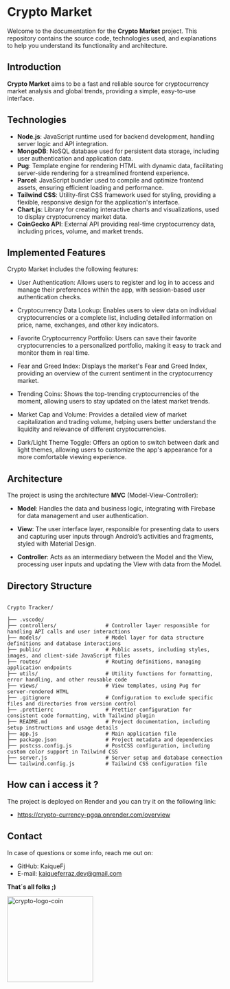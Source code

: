 # Crypto Market

Welcome to the documentation for the **Crypto Market** project. This repository contains the source code, technologies used, and explanations to help you understand its functionality and architecture.

## Introduction

**Crypto Market** aims to be a fast and reliable source for cryptocurrency market analysis and global trends, providing a simple, easy-to-use interface.

## Technologies

- **Node.js**: JavaScript runtime used for backend development, handling server logic and API integration.
- **MongoDB**: NoSQL database used for persistent data storage, including user authentication and application data.
- **Pug**: Template engine for rendering HTML with dynamic data, facilitating server-side rendering for a streamlined frontend experience.
- **Parcel**: JavaScript bundler used to compile and optimize frontend assets, ensuring efficient loading and performance.
- **Tailwind CSS**: Utility-first CSS framework used for styling, providing a flexible, responsive design for the application's interface.
- **Chart.js**: Library for creating interactive charts and visualizations, used to display cryptocurrency market data.
- **CoinGecko API**: External API providing real-time cryptocurrency data, including prices, volume, and market trends.

## Implemented Features

Crypto Market includes the following features:

- User Authentication: Allows users to register and log in to access and manage their preferences within the app, with session-based user authentication checks.

- Cryptocurrency Data Lookup: Enables users to view data on individual cryptocurrencies or a complete list, including detailed information on price, name, exchanges, and other key indicators.

- Favorite Cryptocurrency Portfolio: Users can save their favorite cryptocurrencies to a personalized portfolio, making it easy to track and monitor them in real time.

- Fear and Greed Index: Displays the market's Fear and Greed Index, providing an overview of the current sentiment in the cryptocurrency market.

- Trending Coins: Shows the top-trending cryptocurrencies of the moment, allowing users to stay updated on the latest market trends.

- Market Cap and Volume: Provides a detailed view of market capitalization and trading volume, helping users better understand the liquidity and relevance of different cryptocurrencies.

- Dark/Light Theme Toggle: Offers an option to switch between dark and light themes, allowing users to customize the app's appearance for a more comfortable viewing experience.

## Architecture

The project is using the architecture **MVC** (Model-View-Controller):

- **Model**: Handles the data and business logic, integrating with Firebase for data management and user authentication.

- **View**: The user interface layer, responsible for presenting data to users and capturing user inputs through Android’s activities and fragments, styled with Material Design.

- **Controller**: Acts as an intermediary between the Model and the View, processing user inputs and updating the View with data from the Model.

## Directory Structure

```plaintext

Crypto Tracker/

├── .vscode/
├── controllers/                # Controller layer responsible for handling API calls and user interactions
├── models/                     # Model layer for data structure definitions and database interactions
├── public/                     # Public assets, including styles, images, and client-side JavaScript files
├── routes/                     # Routing definitions, managing application endpoints
├── utils/                      # Utility functions for formatting, error handling, and other reusable code
├── views/                      # View templates, using Pug for server-rendered HTML
├── .gitignore                  # Configuration to exclude specific files and directories from version control
├── .prettierrc                 # Prettier configuration for consistent code formatting, with Tailwind plugin
├── README.md                   # Project documentation, including setup instructions and usage details
├── app.js                      # Main application file
├── package.json                # Project metadata and dependencies
├── postcss.config.js           # PostCSS configuration, including custom color support in Tailwind CSS
├── server.js                   # Server setup and database connection
└── tailwind.config.js          # Tailwind CSS configuration file
```

## How can i access it ?

The project is deployed on Render and you can try it on the following link:

- https://crypto-currency-pgqa.onrender.com/overview

## Contact

In case of questions or some info, reach me out on:

- GitHub: KaiqueFj
- E-mail: kaiqueferraz.dev@gmail.com

**That´s all folks ;)**

<img src="https://github.com/user-attachments/assets/c302eb42-ebcc-4a6d-855d-5eb344ce61ba" alt="crypto-logo-coin" width="200" height="200"/>
